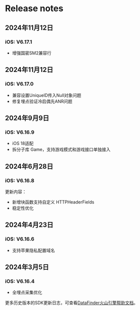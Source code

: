 # Release notes

## 2024年11月12日
### iOS: V6.17.1
- 增强国密SM2兼容行

## 2024年11月12日
### iOS: V6.17.0
- 兼容设置UniqueID传入Null对象问题
- 修复埋点验证冷启偶先ANR问题

## 2024年9月9日
### iOS: V6.16.9
- iOS 18适配
- 拆分子库 Game，支持游戏模式和游戏接口单独接入

## 2024年6月28日
### iOS: V6.16.8
更新内容：
- 新增块函数支持自定义 HTTPHeaderFields
- 稳定性优化

## 2024年4月23日
### iOS: V6.16.6
- 支持苹果隐私配置域名

## 2024年3月5日
### iOS: V6.16.4
- 全埋点采集优化

更多历史版本的SDK更新日志，可查看[DataFinder火山引擎帮助文档](https://www.volcengine.com/docs/84129/1261789)。

